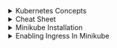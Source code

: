 <details>
<summary>Kubernetes Concepts </summary> <br/>
1. Kubernetes Terminologies

**Node** A Kubernetes node is a small collection of resources that support one or more containers. Each node contains Docker, kube-proxy and kubelet -- services that help create the runtime environment and support Kubernetes pods.
A Node Controller manages all aspects of the node throughout its lifecycle. It maintains a list of nodes and available machines and resources, and it can delete unhealthy nodes or remove pods from unavailable nodes. You can use the command-line kubectl to run commands against the node.

**Cluster:** A cluster is a group of servers or computing resources that behave as a single system. For the purposes of Kubernetes, a cluster usually means the set of nodes you use to manage and run your containerized applications.

A Kubernetes cluster is made up of one primary node and a number of secondary nodes. The primary node controls the state of the entire cluster. It also issues all task assignments for the cluster, including scheduling, maintenance and updates.

**Kubelet:** Kubelet is the agent that handles Kubernetes pods for each Kubernetes node. It registers nodes with the API server, and it ensures all containers on a pod are running and healthy. It reports to the primary node regarding the health of its host, and it conveys information to and from the API server. When the control plane requires something from a node, kubelet executes the action.

**Kube-proxy.** Kube-proxy facilitates networking services for a Kubernetes environment. It handles networking communications both inside and outside of a Kubernetes cluster, and maintains network rules on nodes. It uses your OS's packet filtering layer when available, and when it can't use the packet filtering layer, it forwards network traffic itself.

**Kubernetes scheduler** The Kubernetes scheduler controls performance, capacity and availability of resources and containers throughout a given Kubernetes environment. It matches each pod you create to a suitable set of resources on a node and distributes copies of pods across different nodes to increase availability. It upholds affinity and anti-affinity rules and quality of service settings.

You can configure Kubernetes scheduler in one of two ways. The PriorityFunction policy directs the scheduler to rank machines based on best fit for a specific node, whereas the FitPredicate policy follows required rules.

**Namespaces:** In Kubernetes, the namespaces is effectively your working area. It's like a project in GCP or a similar thing in AWS.

**Etcd:** Etcd is the primary data store that Kubernetes uses. It contains all configuration data and information about the state of a given cluster, and it stores and replicates all cluster states. You can deploy etcd as either pods on the primary node or as an external cluster.

Etcd is defined as distributed, reliable key-value store for the most critical data of a distributed system.

**Pods:** A pod is effectively a unit of work. It is a way to describe a series of containers, the volumes they might share, and interconnections that those containers within the pod may need. You can have a pod that has a single container in it (or more than one container). Pods are flexible, too: Update one and it becomes version two, and version one is taken out, giving you a rolling update. As Jason spells out, "It gives us a way to say, 'I always want to have three and still be able to migrate an application live from one version to another version without having downtime.'

**Service:** Kubernetes "has a concept of a service," Jason says. "It can be thought of as like a load balancer for pods. It knows which pods are alive, healthy, and ready to respond so that when we try to access whatever pod we want to get to instead of to connect to the deployment and getting the one we get, and then always asking that pod for work."

**Ingress:** This works with the service to make sure everything ends up in the right place. Ingress can also provide load balancing. 

Ingress is not a load balancer, but performs load balancing functions for a Kubernetes environment. It controls traffic to and from services, as well as external access to services. It performs load balancing tasks by setting up an external load balancer and directs traffic to that service based on a set of rules. This enables you to use multiple back-end services via the same IP address.

**Volume:** A Kubernetes volume is a directory containing all data accessible for containers in a given pod. Volumes provide a method for connecting containers and pods -- which only exist as long as you use them -- to a more permanent set of data stored elsewhere. When you delete a pod, the volume associated with it is destroyed as well. However, the data within that volume outlasts the containers or pods that use it.
Kubernetes supports about 20 different varieties of volumes, including emptyDir volumes, local volumes and specialty platform-specific volumes.

**ConfigMaps:** This is an API object for storing information in key-value pairs. "A ConfigMap is very useful for doing things like pre-stashing environment variables or files that can actually be mounted directly into pods without actually having to have an actual file system somewhere," Jason says, adding that they're not meant for confidential data.

**Secrets:** Secrets are an object and a place to store confidential information as the name implies.
<details>
<summary>Interview Questions</summary>
1. How many ways we can access our microservice deployed using k8's ?<br/>

   A. Inside the pod using `exec` command
   B. Using pod IP `kubectl get po -n work -o wide`
   C. Using services like NodePort,ClusterIP,LoadBalancer and ExternalName

2. 

</details>

</details>


<details> 
<summary> Cheat Sheet</summary>

- Create namespace `kubectl create ns namespace`
- Run deployment and service `kubectl apply -f deployment/service_file_name -n namespace_name`
- Check deployments `kubcetl get deployments -n namespace_name`
- Check services `kubectl get svc -n namespace_name`
- Check IP of pods deployed `kubectl get po -n namespace -o wide`
- Edit the deployment of running pod `kubectl edit deploy pod_name_avoid_hexa_decimal_value -n namespace`
- Delete deployment `kubectl delete deployment deployment_name -n namespace`
- Delete service `kubectl delete svc service_name -n namespace`
- Access pod `kubectl exec -it pod_name -n namespace -- sh`
- To preview object without actually sending it to API server `kubectl apply -f file_name --dry-run=client`
- To find IP of `headless service`. 
   - Enter into pod `kubectl exec -it pod_name -n namespace -- sh`
   - Fire `nslookup serviceName.namespace.svc.cluster.local` 
</details>

 
<details>
<summary>Minikube Installation</summary>

- Install Minikube.
```
minikube version
minikube version: v1.27.1
commit: fe869b5d4da11ba318eb84a3ac00f336411de7ba
```
- Run `minikube --vm-driver=none start --kubernetes-version=v1.17.0`

```
osboxes@osboxes:~$ minikube status
[sudo] password for osboxes:            
minikube
type: Control Plane
host: Running
kubelet: Running
apiserver: Running
kubeconfig: Configured

```
</details>

<details> 
<summary> Enabling Ingress In Minikube </summary>

- Refer documentation `https://kubernetes.io/docs/tasks/access-application-cluster/ingress-minikube/`
```
osboxes@osboxes:~$ minikube addons enable ingress
💡  ingress is an addon maintained by Kubernetes. For any concerns contact minikube on GitHub.
You can view the list of minikube maintainers at: https://github.com/kubernetes/minikube/blob/master/OWNERS
[sudo] password for osboxes:
    ▪ Using image k8s.gcr.io/ingress-nginx/controller:v0.49.3
    ▪ Using image docker.io/jettech/kube-webhook-certgen:v1.5.1
    ▪ Using image docker.io/jettech/kube-webhook-certgen:v1.5.1
🔎  Verifying ingress addon...
🌟  The 'ingress' addon is enabled
```
```
osboxes@osboxes:~$ kubectl get po -n ingress-nginx
NAME                                        READY   STATUS      RESTARTS   AGE
ingress-nginx-admission-create-cxh7x        0/1     Completed   0          3m42s
ingress-nginx-admission-patch-6pb78         0/1     Completed   0          3m42s
ingress-nginx-controller-67fd4fc6fd-hfbcj   1/1     Running     0          3m42s
```
</details>

